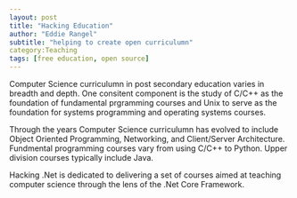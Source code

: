 ```yaml
---
layout: post
title: "Hacking Education"
author: "Eddie Rangel"
subtitle: "helping to create open curriculumn"
category:Teaching
tags: [free education, open source]
---
```


Computer Science curriculumn in post secondary education varies in breadth and depth. One consitent
component is the study of C/C++ as the foundation of fundamental prgramming courses and Unix to serve
as the foundation for systems programming and operating systems courses. 

Through the years Computer Science curriculumn has evolved to include Object Oriented Programming, Networking, and Client/Server Architecture.
Fundmental programming courses vary from using C/C++ to Python. Upper division courses typically include Java.

Hacking .Net is dedicated to delivering a set of courses aimed at teaching computer science through the lens of
the .Net Core Framework. 

 